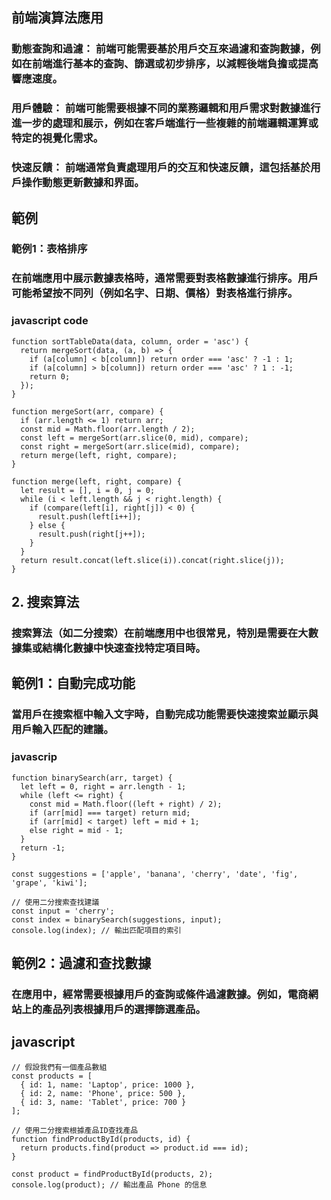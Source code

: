 ## 前端演算法應用
### 動態查詢和過濾： 前端可能需要基於用戶交互來過濾和查詢數據，例如在前端進行基本的查詢、篩選或初步排序，以減輕後端負擔或提高響應速度。

### 用戶體驗： 前端可能需要根據不同的業務邏輯和用戶需求對數據進行進一步的處理和展示，例如在客戶端進行一些複雜的前端邏輯運算或特定的視覺化需求。

### 快速反饋： 前端通常負責處理用戶的交互和快速反饋，這包括基於用戶操作動態更新數據和界面。


## 範例
### 範例1：表格排序
### 在前端應用中展示數據表格時，通常需要對表格數據進行排序。用戶可能希望按不同列（例如名字、日期、價格）對表格進行排序。

### javascript code
```
function sortTableData(data, column, order = 'asc') {
  return mergeSort(data, (a, b) => {
    if (a[column] < b[column]) return order === 'asc' ? -1 : 1;
    if (a[column] > b[column]) return order === 'asc' ? 1 : -1;
    return 0;
  });
}

function mergeSort(arr, compare) {
  if (arr.length <= 1) return arr;
  const mid = Math.floor(arr.length / 2);
  const left = mergeSort(arr.slice(0, mid), compare);
  const right = mergeSort(arr.slice(mid), compare);
  return merge(left, right, compare);
}

function merge(left, right, compare) {
  let result = [], i = 0, j = 0;
  while (i < left.length && j < right.length) {
    if (compare(left[i], right[j]) < 0) {
      result.push(left[i++]);
    } else {
      result.push(right[j++]);
    }
  }
  return result.concat(left.slice(i)).concat(right.slice(j));
}
```
## 2. 搜索算法
### 搜索算法（如二分搜索）在前端應用中也很常見，特別是需要在大數據集或結構化數據中快速查找特定項目時。

## 範例1：自動完成功能
### 當用戶在搜索框中輸入文字時，自動完成功能需要快速搜索並顯示與用戶輸入匹配的建議。

### javascrip
```
function binarySearch(arr, target) {
  let left = 0, right = arr.length - 1;
  while (left <= right) {
    const mid = Math.floor((left + right) / 2);
    if (arr[mid] === target) return mid;
    if (arr[mid] < target) left = mid + 1;
    else right = mid - 1;
  }
  return -1;
}

const suggestions = ['apple', 'banana', 'cherry', 'date', 'fig', 'grape', 'kiwi'];

// 使用二分搜索查找建議
const input = 'cherry';
const index = binarySearch(suggestions, input);
console.log(index); // 輸出匹配項目的索引
```
## 範例2：過濾和查找數據
### 在應用中，經常需要根據用戶的查詢或條件過濾數據。例如，電商網站上的產品列表根據用戶的選擇篩選產品。

## javascript
```
// 假設我們有一個產品數組
const products = [
  { id: 1, name: 'Laptop', price: 1000 },
  { id: 2, name: 'Phone', price: 500 },
  { id: 3, name: 'Tablet', price: 700 }
];

// 使用二分搜索根據產品ID查找產品
function findProductById(products, id) {
  return products.find(product => product.id === id);
}

const product = findProductById(products, 2);
console.log(product); // 輸出產品 Phone 的信息
```